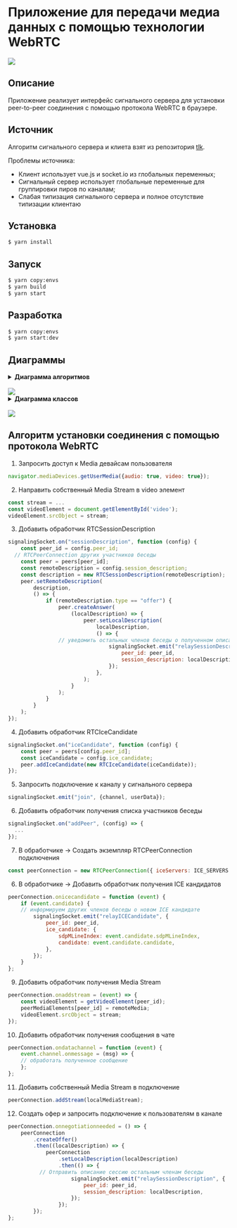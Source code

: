 # Приложение для передачи медиа данных с помощью технологии WebRTC

<div>
  <a>
    <img src="https://img.shields.io/badge/-WebRTC-black?logo=WebRTC&logoColor=1DA1F2&style=for-the-badge&logoWidth=30" />
  </a>
</div>

## Описание

Приложение реализует интерфейс сигнального сервера для установки peer-to-peer соединения с помощью протокола WebRTC в браузере.

## Источник 

Алгоритм сигнального сервера и клиета взят из репозитория [tlk](https://github.com/vasanthv/tlk).

Проблемы источника:
* Клиент использует vue.js и socket.io из глобальных переменных;
* Сигнальный сервер использует глобальные переменные для группировки пиров по каналам;
* Слабая типизация сигнального сервера и полное отсутствие типизации клиентаю

## Установка

```bash
$ yarn install
```

## Запуск

```bash
$ yarn copy:envs
$ yarn build
$ yarn start
```

## Разработка

```bash
$ yarn copy:envs
$ yarn start:dev
```

## Диаграммы

<details>
  <summary><strong>Диаграмма алгоритмов</strong></summary>

```uml
@startuml

skinparam maxMessageSize 200

participant ClientA
participant ClientB
participant SignalingServer
participant STUN

ClientA -> ClientA : Запросить стрим с медиа данными\n**navigator.getUserMedia**
ClientA -> ClientA : Перенаправить стрим в <video /> элемент\n**video.srcObject = stream**
ClientA -> SignalingServer : Запросить список участников беседы\n**socket.emit(join, ...)
SignalingServer -> SignalingServer : Добавить нового участника беседы
SignalingServer -> ClientB : Уведомить о новом участнике беседы\n**socket.emit(addPeer, ...)
ClientB -> ClientB : Создать новый инстанс RTCPeerConection
ClientB -> ClientB : Добавить RTCPeerConection к списку участников беседы
ClientB -> ClientB : Добавить локальный стрим в RTCPeerConection\n**connection.addSream()
ClientB -> ClientB : Добавить вывод полученного стрим в <video />\n**connection.onaddstream
ClientB -> ClientB : Добавить сериализацию данных из чата\n**connection.ondatachannel,event.channel.onmessage**
SignalingServer -> ClientA : Отправить список участников беседы
ClientA -> ClientA : Создать офер и описание сессии\n**connection.createOffer()
ClientA -> ClientA : Добавить локальное описание сессии\n**connection.setLocalDescription
ClientA -> ClientA : Добавить локальный стрим в RTCPeerConection\n**connection.addSream()
ClientA -> ClientA : Добавить вывод полученного стрим в <video />\n**connection.onaddstream
ClientA -> ClientA : Добавить сериализацию данных из чата\n**connection.ondatachannel,event.channel.onmessage**
ClientA -> SignalingServer : Отправить описание сессии участникам беседы\n**socket.emit(relaySessionDescription, ...)
SignalingServer -> ClientB : Уведомить о новом описании сессии\n**socket.emit(sessionDescription)
ClientB -> ClientB : Создать новый инстанc RTCSessionDescription
ClientB -> ClientB : Добавить описание сессии в список удаленных сессий\n**peer.setRemoteDescription**
ClientB -> ClientB : Создать ответ\n**peer.createAnswer**
ClientB -> ClientB : Добавить локальное описание из createAnswer\n**peer.setLocalDescription**
ClientB -> SignalingServer : Отправить описание сессии участникам беседы\n**socket.emit(relaySessionDescription)
SignalingServer -> ClientA : Уведомить об ответе\n**socket.emit(sessionDescription)
ClientA -> ClientA : Создать новый инстанc RTCSessionDescription
ClientA -> ClientA : Добавить описание сессии в список удаленных сессий\n**peer.setRemoteDescription**
ClientA -> STUN : Запросить ICE кандидатов
STUN --> ClientA : Отдать список ICE кандидатов
ClientA -> SignalingServer : Уведомить сигнальный сервер о новом ICE кандидате\n**socket.emit(relayICECandidate)
SignalingServer -> ClientB : Уведомить клиента о новом ICE кандидате
ClientB -> ClientB : Добавить ICE кандидата к подключению\n**peer.addIceCandidate()

ClientB -> STUN : Запросить ICE кандидатов
STUN --> ClientB : Отдать список ICE кандидатов
ClientB -> SignalingServer : Уведомить сигнальный сервер о новом ICE кандидате\n**socket.emit(relayICECandidate)
SignalingServer -> ClientA : Уведомить клиента о новом ICE кандидате
ClientA -> ClientA : Добавить ICE кандидата к подключению\n**peer.addIceCandidate()

@enduml
```
</details>

<br />

<img src="diagrams/algorithm.svg" />

<br />

<details>
  <summary><strong>Диаграмма классов</strong></summary>

```uml
@startuml
package Client {
  class App {
    +handleConnectEvent()
    +handleDisconnectEvent()
    +handleJoinEvent()
    +handleAddPeerEvent()
    +handleSessionDescriptionEvent()
    +handleIceCandidateEvent()
    +handleRemovePeerEvent()
    ---
    +attachMediaStream()
    +setupLocalMedia()
    +resizeVideos()
    +calcViewPortUnit()
  }
  
  note right of App::handleJoinEvent
  * передает данные о пользователе;
  * устанавливает соединение.
  end note
  
  note right of App::handleAddPeerEvent
  * получает список кандидатов для отправки офера.
  end note
  
  note right of App::handleSessionDescriptionEvent
  * получает описание сессии для установки соединения.
  end note
  
  note right of App::handleIceCandidateEvent
  * получает список ICE кандидатов для установки соединения.
  end note
  
  note right of App::handleRemovePeerEvent
  * удаляет пользователя из звонка.
  end note
  
  note right of App::attachMediaStream
  * добавляет медиа данные для отправки.
  end note
}

package Domain {
  class SignalingModule {
    +handleConnectionEvent()
    +handleJoinEvent()
    +handleUpdateUserDataEvent()
    +handleRelayICECandidate()
    +handleRelaySessionDescription()
    +handleDisconnectEvent()
  }
  
  note left of SignalingModule::handleJoinEvent
  * cохраняет информацию о пользователе;
  * добавляет пользователя в канал для звонка.
  end note
  
  note left of SignalingModule::handleUpdateUserDataEvent
  * обновить информацию о пользователе.
  end note
  
  note left of SignalingModule::handleRelayICECandidate
  * обработать пару активных ICE кандидатов.
  end note
  
  note left of SignalingModule::handleRelaySessionDescription
  * обработать описание сессии.
  end note
  
  note left of SignalingModule::handleDisconnectEvent
  * удалить пользователя из звонка.
  end note
}

package Infrastructure {
  class LoggerModule {
    +info()
    +error()
    +warn()
    +debug()
  }
  
  class WebsocketModule {
    +server
  }

  class ConfigModule {
    +getPort()
    +getApiPrefix()
    +getSwagger()
  }

  class StaticModule {
  }

  note bottom of LoggerModule
  Модуль отвечает за логирование HTTP
  запросов и WebSocket событий.
  end note
  
  note bottom of ConfigModule
  Модуль сборщик
  конфигурации приложения.
  end note
  
  note bottom of StaticModule
  Модуль раздает статику для работы 
  клиентской части приложения.
  end note
  
  note left of WebsocketModule
  Инкапсулирует логику работы 
  с WebSocket в приложении.
  end note
}

diamond Websocket


SignalingModule o-- LoggerModule
SignalingModule o-- WebsocketModule
WebsocketModule o-- ConfigModule
App -- Websocket : Websocket
Websocket -- SignalingModule : Websocket
@enduml
```
</details>

<br />

<img src="diagrams/class.svg" />

## Алгоритм установки соединения с помощью протокола WebRTC

1. Запросить доступ к Media девайсам пользователя

```js
navigator.mediaDevices.getUserMedia({audio: true, video: true});
```

2. Направить собственный Media Stream в video элемент

```js
const stream = ...
const videoElement = document.getElementById('video');
videoElement.srcObject = stream;
```

3. Добавить обработчик RTCSessionDescription

```js
signalingSocket.on("sessionDescription", function (config) {
	const peer_id = config.peer_id;
  // RTCPeerConnection других участников беседы
	const peer = peers[peer_id];
	const remoteDescription = config.session_description;
	const description = new RTCSessionDescription(remoteDescription);
	peer.setRemoteDescription(
		description,
		() => {
			if (remoteDescription.type == "offer") {
				peer.createAnswer(
					(localDescription) => {
						peer.setLocalDescription(
							localDescription,
							() => {
                // уведомить остальных членов беседы о полученном описании сессиии
								signalingSocket.emit("relaySessionDescription", {
									peer_id: peer_id,
									session_description: localDescription,
								});
							},
						);
					}
				);
			}
		}
	);
});
```

4. Добавить обработчик RTCIceCandidate

```js
signalingSocket.on("iceCandidate", function (config) {
	const peer = peers[config.peer_id];
	const iceCandidate = config.ice_candidate;
	peer.addIceCandidate(new RTCIceCandidate(iceCandidate));
});
```

5. Запросить подключение к каналу у сигнального сервера

```js
signalingSocket.emit("join", {channel, userData});
```

6. Добавить обработчик получения списка участников беседы

```js
signalingSocket.on("addPeer", (config) => {
  ...
});
```

7. В обработчике -> Создать экземпляр RTCPeerConnection подключения

```js
const peerConnection = new RTCPeerConnection({ iceServers: ICE_SERVERS });
```

6. В обработчике -> Добавить обработчик получения ICE кандидатов

```js
peerConnection.onicecandidate = function (event) {
	if (event.candidate) {
    // информируем других членов беседы о новом ICE кандидате
		signalingSocket.emit("relayICECandidate", {
			peer_id: peer_id,
			ice_candidate: {
				sdpMLineIndex: event.candidate.sdpMLineIndex,
				candidate: event.candidate.candidate,
			},
		});
	}
};
```

9. Добавить обработчик получения Media Stream

```js
peerConnection.onaddstream = (event) => {
	const videoElement = getVideoElement(peer_id);
	peerMediaElements[peer_id] = remoteMedia;
	videoElement.srcObject = stream;
});
```

10. Добавить обработчик получения сообщения в чате

```js
peerConnection.ondatachannel = function (event) {
	event.channel.onmessage = (msg) => {
    // обработать полученное сообщение
	};
};
```

11. Добавить собственный Media Stream в подключение

```js
peerConnection.addStream(localMediaStream);
```

12.  Создать офер и запросить подключение к пользователям в канале

```js
peerConnection.onnegotiationneeded = () => {
	peerConnection
		.createOffer()
		.then((localDescription) => {
			peerConnection
				.setLocalDescription(localDescription)
				.then(() => {
          // Отправить описание сессию остальным членам беседы
					signalingSocket.emit("relaySessionDescription", {
						peer_id: peer_id,
						session_description: localDescription,
					});
				});
		});
};
```